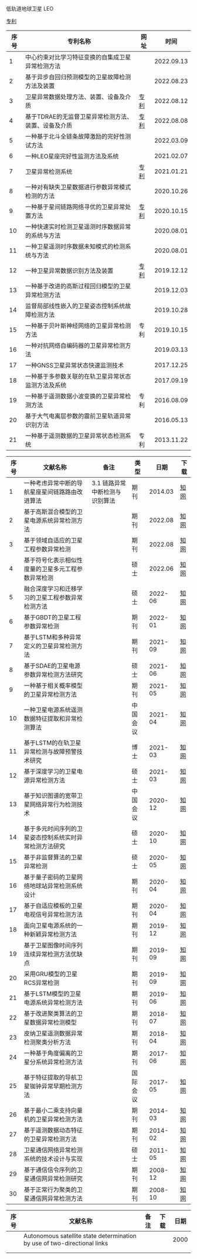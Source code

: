 低轨道地球卫星 LEO





[专利](https://pss-system.cponline.cnipa.gov.cn/retrieveList?prevPageTit=changgui)

| 序号 | 专利名称                                            | 网址                                                         | 时间       |
| ---- | --------------------------------------------------- | ------------------------------------------------------------ | ---------- |
| 1    | 中心约束对比学习特征变换的自集成卫星异常检测方法    |                                                              | 2022.09.13 |
| 2    | 基于异步自回归预测模型的卫星故障检测方法及装置      |                                                              | 2022.08.23 |
| 3    | 卫星异常数据处理方法、装置、设备及介质              | [专利](https://pss-system.cponline.cnipa.gov.cn/documents/detail?prevPageTit=changgui) | 2022.08.12 |
| 4    | 基于TDRAE的无监督卫星异常检测方法、装置、设备及介质 | [专利](https://pss-system.cponline.cnipa.gov.cn/documents/detail?prevPageTit=changgui) | 2022.08.08 |
| 5    | 一种基于北斗全链条故障激励的完好性测试方法          |                                                              | 2022.03.09 |
| 6    | 一种LEO星座完好性监测方法及系统                     |                                                              | 2021.02.07 |
| 7    | 卫星异常检测系统                                    | [专利](https://pss-system.cponline.cnipa.gov.cn/documents/detail?prevPageTit=changgui) | 2021.01.21 |
| 8    | 一种对有缺失卫星数据进行参数异常模式检测的方法      |                                                              | 2020.10.26 |
| 9    | 一种基于星间链路网络寻优的卫星异常处置方法          | [专利](https://pss-system.cponline.cnipa.gov.cn/documents/detail?prevPageTit=changgui) | 2020.10.15 |
| 10   | 一种快速实时检测卫星遥测时序数据异常的系统与方法    |                                                              | 2020.08.01 |
| 11   | 一种卫星遥测时序数据未知模式的检测系统与方法        |                                                              | 2020.08.01 |
| 12   | 一种卫星异常数据识别方法及装置                      | [专利](https://pss-system.cponline.cnipa.gov.cn/documents/detail?prevPageTit=changgui) | 2019.12.12 |
| 13   | 一种基于改进的高斯过程回归模型的卫星异常检测方法    |                                                              | 2019.12.03 |
| 14   | 监督局部线性嵌入的卫星姿态控制系统故障检测方法      |                                                              | 2019.10.28 |
| 15   | 一种基于贝叶斯神经网络的卫星异常检测方法            | 专利                                                         | 2019.10.15 |
| 16   | 一种对抗网络自编码器的卫星异常检测方法              |                                                              | 2019.03.13 |
| 17   | 一种GNSS卫星异常状态快速监测技术                    |                                                              | 2017.12.25 |
| 18   | 一种基于多参数关联的在轨卫星异常状态监测方法及系统  |                                                              | 2017.09.19 |
| 19   | 一种基于遥测数据小波变换的卫星异常检测方法          | 专利                                                         | 2016.08.09 |
| 20   | 基于大气电离层参数的震前卫星轨道异常识别方法        |                                                              | 2016.05.13 |
| 21   | 一种基于遥测数据的卫星异常状态检测系统              | 专利                                                         | 2013.11.22 |


| 序号 | 文献名称                                               | 备注                              | 类型     | 日期    | 下载                                                         |
| ---- | ------------------------------------------------------ | --------------------------------- | -------- | ------- | ------------------------------------------------------------ |
| 1    | 一种考虑异常中断的导航星座星间链路路由改进算法         | 3.1    链路异常中断检测与识别算法 | 期刊     | 2014.03 | [知网](https://kns.cnki.net/kcms2/article/abstract?v=3uoqIhG8C46NmWw7YpEsKL-WhGHP2RH_CcuaMktoPCgEsr-NfK3EEw66AgkosTcRuLoBMFCqbqJmI5r_ZBSfqljXUT0g4H1p&uniplatform=NZKPT) |
| 2    | 基于高斯混合模型的卫星电源系统异常检测方法             |                                   | 期刊     | 2022.08 | [知网](https://kns.cnki.net/kcms2/article/abstract?v=3uoqIhG8C46NmWw7YpEsKMypi3qVj28Lnd4ijJJLBTppkzmUJwl_defqEfN_nEGC5NMhdyYpRa6lF-mLJM9QJJjb9th81EuK&uniplatform=NZKPT) |
| 3    | 基于领域自适应的卫星工程参数异常检测                   |                                   | 期刊     | 2022.08 | [知网](https://kns.cnki.net/kcms2/article/abstract?v=3uoqIhG8C46NmWw7YpEsKHTPvOGrUOOqX1coEOzL8AHHv1ZR4f8kbbnBDU2nXv60NnwZR_AneX3qPPPW-5iLFkr4Prb8iffs&uniplatform=NZKPT) |
| 4    | 基于符号化表示相似性度量的卫星多元工程参数异常检测     |                                   | 硕士     | 2022.06 | [知网](https://kns.cnki.net/kcms2/article/abstract?v=3uoqIhG8C475KOm_zrgu4sq25HxUBNNTmIbFx6y0bOQ0cH_CuEtpsFfa9xWH3JMEcUgTpUZYOuMcadZftbagJeM06fvppVDB&uniplatform=NZKPT) |
| 5    | 融合深度学习和迁移学习的卫星工程参数异常检测方法       |                                   | 硕士     | 2022-06 | [知网](https://kns.cnki.net/kcms2/article/abstract?v=3uoqIhG8C475KOm_zrgu4sq25HxUBNNTmIbFx6y0bOQ0cH_CuEtpsOP62ERMdomXgPiHiZfOTWqE4DP2uomg1-gK4-nBSP90&uniplatform=NZKPT) |
| 6    | 基于GBDT的卫星工程参数异常检测                         |                                   | 期刊     | 2022-01 | [知网](https://kns.cnki.net/kcms2/article/abstract?v=3uoqIhG8C46NmWw7YpEsKMypi3qVj28Lnd4ijJJLBTppkzmUJwl_dRWJXU6Fr5kJ4y6Cm7zl-73QvnVpXgzaPrkC_DQuRcf8&uniplatform=NZKPT) |
| 7    | 基于LSTM和多种异常定义的卫星异常检测方法               |                                   | 期刊     | 2021-09 | [知网](https://kns.cnki.net/kcms2/article/abstract?v=3uoqIhG8C46NmWw7YpEsKMypi3qVj28LEUDxQXHYyS3fbyEOrIfBzL8erOHvoVxAeY2r8bci8KttdYEVrhgslT8L7JMI2rYI&uniplatform=NZKPT) |
| 8    | 基于SDAE的卫星电源参数异常检测方法研究                 |                                   | 硕士     | 2021-06 | [知网](https://kns.cnki.net/kcms2/article/abstract?v=3uoqIhG8C475KOm_zrgu4lQARvep2SAkueNJRSNVX-zc5TVHKmDNkgLzFaetrWPDYbWrq9DRi9CdlER2n-ro-Xmn-3EqZruf&uniplatform=NZKPT) |
| 9    | 一种基于相关概率模型的卫星异常检测方法                 |                                   | 期刊     | 2021-05 | [知网](https://kns.cnki.net/kcms2/article/abstract?v=3uoqIhG8C46NmWw7YpEsKMypi3qVj28LEUDxQXHYyS3fbyEOrIfBzAtdzdDEKwS4cDnKBAn9AMrII1OTliCJoMpRONH9QIuJ&uniplatform=NZKPT) |
| 10   | 一种卫星电源系统遥测数据特征提取和异常检测算法         |                                   | 中国会议 | 2021-04 | [知网](https://kns.cnki.net/kcms2/article/abstract?v=3uoqIhG8C467SBiOvrai6TdxYiSzCnOEEIKB-6S51JyFOld47yB1sGDIUvJz38BRwj3Cak-B4LK0gzzUy92cMtb2XO0ifzcjLtlUaR2T1Pw%3d&uniplatform=NZKPT) |
| 11   | 基于LSTM的在轨卫星异常检测与故障预警技术研究           |                                   | 博士     | 2021-03 | [知网](https://kns.cnki.net/kcms2/article/abstract?v=3uoqIhG8C447WN1SO36whFuPQ0yKi4pXSQlJ_W8wBD9JRPlAs_d8B2L8j1dEFviV6FBXAo0TybYBp5vPClv2qjfrEwNdU1ih&uniplatform=NZKPT) |
| 12   | 基于深度学习的卫星电源异常检测方法                     |                                   | 硕士     | 2021-03 | [知网](https://kns.cnki.net/kcms2/article/abstract?v=3uoqIhG8C475KOm_zrgu4sq25HxUBNNTmIbFx6y0bOQ0cH_CuEtpsGj4IzaNCbEXDndWRk24FD72zQsjAnb-cBaq4WJ5UFXj&uniplatform=NZKPT) |
| 13   | 基于知识图谱的宽带卫星网络异常行为检测技术             |                                   | 中国会议 | 2020-12 | [知网](https://kns.cnki.net/kcms2/article/abstract?v=3uoqIhG8C467SBiOvrai6TdxYiSzCnOEEIKB-6S51JyFOld47yB1sNp8KCkFp8jXIMZpqAzw_lHataVgD3iY8mV6WbXeZkTxyI0AWYHZKvc%3d&uniplatform=NZKPT) |
| 14   | 基于多元时间序列的卫星姿态控制系统实时异常检测方法研究 |                                   | 硕士     | 2020-10 | [知网](https://kns.cnki.net/kcms2/article/abstract?v=3uoqIhG8C475KOm_zrgu4sq25HxUBNNTmIbFx6y0bOQ0cH_CuEtpsDuOpOtg8FsZPeezlZ94OQM0BXKVQMpC2GPqHx16iSWu&uniplatform=NZKPT) |
| 15   | 基于非监督算法的卫星异常检测                           |                                   | 硕士     | 2020-05 | [知网](https://kns.cnki.net/kcms2/article/abstract?v=3uoqIhG8C475KOm_zrgu4lQARvep2SAkyRJRH-nhEQBuKg4okgcHYjC0e9JEqN_KCwI4r1-ONtTZLE5qxcXPU6VJKKrcoAIq&uniplatform=NZKPT) |
| 16   | 基于量子密码的卫星网络地球站异常检测系统设计           |                                   | 期刊     | 2020-04 | [知网](https://kns.cnki.net/kcms2/article/abstract?v=3uoqIhG8C46NmWw7YpEsKMypi3qVj28LGACqMpRVR0Cx7F0z4nrArM7DwNZbxkk6uyGsO4_sHM5G1FIJDV4vdVsBg0rYKbfG&uniplatform=NZKPT) |
| 17   | 基于自适应模板的卫星电视信号异常检测方法               |                                   | 期刊     | 2020-04 | [知网](https://kns.cnki.net/kcms2/article/abstract?v=3uoqIhG8C46NmWw7YpEsKMypi3qVj28LGACqMpRVR0Cx7F0z4nrArDWcahJqOiNBHC3QV-g6oEVi4ab7maMYz-NvU1L8Y_aB&uniplatform=NZKPT) |
| 18   | 面向卫星电源系统的一种新颖异常检测方法                 |                                   | 期刊     | 2019-12 | [知网](https://kns.cnki.net/kcms2/article/abstract?v=3uoqIhG8C46NmWw7YpEsKMypi3qVj28LGACqMpRVR0Cx7F0z4nrArPe__OI-iMg96YD8A4NVoIyed-3rbBbeRpi8GGIruw2Q&uniplatform=NZKPT) |
| 19   | 基于卫星图像时间序列连续异常检测方法优缺点             |                                   | 期刊     | 2019-09 | [知网](https://kns.cnki.net/kcms2/article/abstract?v=3uoqIhG8C46NmWw7YpEsKMypi3qVj28LA5R0JFVUppCX7Wt8LrCX9BxEfc3iDCfQ-K0iejHmT8aBvaMWtZv5y3gmUC0gHnn3&uniplatform=NZKPT) |
| 20   | 采用GRU模型的卫星RCS异常检测                           |                                   | 期刊     | 2019-09 | [知网](https://kns.cnki.net/kcms2/article/abstract?v=3uoqIhG8C46NmWw7YpEsKMypi3qVj28LGACqMpRVR0Cx7F0z4nrArJdaIkgbaJxmQ3a-1hm32kIbkHyK9A8bVjjhWtrQK93m&uniplatform=NZKPT) |
| 21   | 基于LSTM模型的卫星电源系统异常检测方法                 |                                   | 期刊     | 2019-06 | [知网](https://kns.cnki.net/kcms2/article/abstract?v=3uoqIhG8C46NmWw7YpEsKMypi3qVj28LA5R0JFVUppCX7Wt8LrCX9AiObJZpUVLgloZLhEApbbMxo-Y4ZN3wM6F_meKhgmgS&uniplatform=NZKPT) |
| 22   | 基于改进聚类算法的卫星数据异常检测模型                 |                                   | 期刊     | 2018-07 | [知网](https://kns.cnki.net/kcms2/article/abstract?v=3uoqIhG8C46NmWw7YpEsKMypi3qVj28LM4vF8RafwgpixwXCUWwwzZnYoEQVFTaitVnk5n5257sw6VvNWRf8Cz00Rr_L-T5J&uniplatform=NZKPT) |
| 23   | 皮纳卫星遥测数据异常检测聚类分析方法                   |                                   | 期刊     | 2018-04 | [知网](https://kns.cnki.net/kcms2/article/abstract?v=3uoqIhG8C46NmWw7YpEsKMypi3qVj28LM4vF8RafwgpixwXCUWwwzehms6BwKNdvLxYVgC2VWCufQdlxQ--hhQFCixbeiNFF&uniplatform=NZKPT) |
| 24   | 一种基于角度偏离的卫星分系统异常检测方法               |                                   | 期刊     | 2017-06 | [知网](https://kns.cnki.net/kcms2/article/abstract?v=3uoqIhG8C46NmWw7YpEsKMypi3qVj28LntHptynnzpiPCHBHXhEuVZjH9W9BIjq2gxad2j35Mi2usCDG9xHVBOk3Ovp4MN0x&uniplatform=NZKPT) |
| 25   | 基于特征提取的导航卫星铷钟异常早期检测方法             |                                   | 国际会议 | 2017-05 | [知网](https://kns.cnki.net/kcms2/article/abstract?v=YhL_Bl4XtC7yyLQqjQmWvQGFaHRks9Y7lnVt4perUNxoC1ASe734yxWDd4IjDcta74TNAGTCG9Af4jKqRm5uqfZH34xCm64Pq97U8THHUUA%3d&uniplatform=NZKPT) |
| 26   | 基于最小二乘支持向量机的卫星异常检测方法               |                                   | 期刊     | 2014-03 | [知网](https://kns.cnki.net/kcms2/article/abstract?v=3uoqIhG8C46NmWw7YpEsKL-WhGHP2RH_CcuaMktoPCgjteAxrknNoaPQ4bk6ZYOd2XsRZvZ8be8xzb66iyb-x7LQDXwXWRlv&uniplatform=NZKPT) |
| 27   | 基于遥测数据动态特征的卫星异常检测方法                 |                                   | 期刊     | 2014-02 | [知网](https://kns.cnki.net/kcms2/article/abstract?v=3uoqIhG8C46NmWw7YpEsKL-WhGHP2RH_CcuaMktoPCg_6S0YAqsztLg7fgQIWQR-vvSioBJTmdePCZVorZCU05gRDV3kSG7l&uniplatform=NZKPT) |
| 28   | 卫星通信网络异常检测系统的技术设计与实现               |                                   | 硕士     | 2011-05 | [知网](https://kns.cnki.net/kcms2/article/abstract?v=3uoqIhG8C475KOm_zrgu4lQARvep2SAkhskYGsHyiXksOA0FurgRFSqYsHrf5t44mWH_B4MRvTURK8PyHKuwRWfBllU_maMX&uniplatform=NZKPT) |
| 29   | 基于通信信令序列的卫星通信网异常检测研究               |                                   | 期刊     | 2008-12 | [知网](https://kns.cnki.net/kcms2/article/abstract?v=3uoqIhG8C46NmWw7YpEsKL-WhGHP2RH_xnPTsbWPh3jeMH7N5u9_QwVNt1WiKmnf73-8znTgjiK99fT2mQQG0qoDrq4ke31P&uniplatform=NZKPT) |
| 30   | 基于正常行为聚类的卫星通信网异常检测方法               |                                   | 期刊     | 2008-10 | [知网](https://kns.cnki.net/kcms2/article/abstract?v=3uoqIhG8C46NmWw7YpEsKL-WhGHP2RH_xnPTsbWPh3hDOQaJH0VxvbzdZY_K7676dz7gRhy5npqzNA_3wOrFpcCEerybz4fS&uniplatform=NZKPT) |




| 序号 | 文献名称                                                     | 备注 | 下载 | 日期 |
| ---- | ------------------------------------------------------------ | ---- | ---- | ---- |
|      | Autonomous satellite state determination by use of two-directional links |      |      | 2000 |
|      |                                                              |      |      |      |
|      |                                                              |      |      |      |

